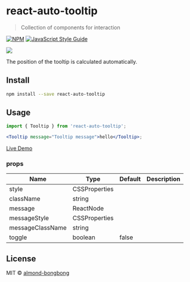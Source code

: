 # react-auto-tooltip

> Collection of components for interaction

[![NPM](https://img.shields.io/npm/v/react-auto-tooltip.svg)](https://www.npmjs.com/package/react-auto-tooltip) [![JavaScript Style Guide](https://img.shields.io/badge/code_style-standard-brightgreen.svg)](https://standardjs.com)

<img src="https://res.cloudinary.com/dfyuv19ig/image/upload/v1583760203/github/react-interaction-tooltip_qr7ezi.gif" />

The position of the tooltip is calculated automatically.

## Install

```bash
npm install --save react-auto-tooltip
```

## Usage

```jsx
import { Tooltip } from 'react-auto-tooltip';

<Tooltip message="Tooltip message">hello</Tooltip>;
```

[Live Demo](https://almond-bongbong.github.io/react-auto-tooltip)

### props

| Name             | Type          | Default | Description |
| ---------------- | ------------- | ------- | ----------- |
| style            | CSSProperties |         |             |
| className        | string        |         |             |
| message          | ReactNode     |         |             |
| messageStyle     | CSSProperties |         |             |
| messageClassName | string        |         |             |
| toggle           | boolean       | false   |             |

## License

MIT © [almond-bongbong](https://github.com/almond-bongbong)
